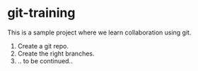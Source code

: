 # git-training
This is a sample project where we learn collaboration using git. 

1) Create a git repo. 
2) Create the right branches. 
3) .. to be continued..
